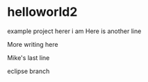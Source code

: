 # helloworld2
example project
herer i am
Here is another line

More writing here

Mike's last line

eclipse branch
